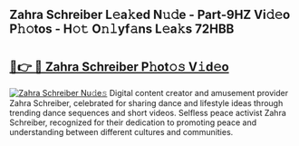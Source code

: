 ## Zahra Schreiber L𝚎a𝚔ed N𝚞𝚍e - Part-9HZ Vi𝚍𝚎o P𝚑𝚘tos - H𝚘𝚝 O𝚗𝚕yf𝚊ns L𝚎a𝚔s 72HBB

# <h2><a href="http://kf13hsy.oniu.top/?m=Zahra+Schreiber">🔗👉 🔴 Zahra Schreiber P𝚑ot𝚘𝚜 V𝚒d𝚎o</a></h2>

[![Zahra Schreiber Nu𝚍e𝚜](https://i.imgur.com/0qMVB7G.gif)](http://kf13hsy.oniu.top/?m=Zahra+Schreiber)
Digital content creator and amusement provider Zahra Schreiber, celebrated for sharing dance and lifestyle ideas through trending dance sequences and short videos. Selfless peace activist Zahra Schreiber, recognized for their dedication to promoting peace and understanding between different cultures and communities.  
